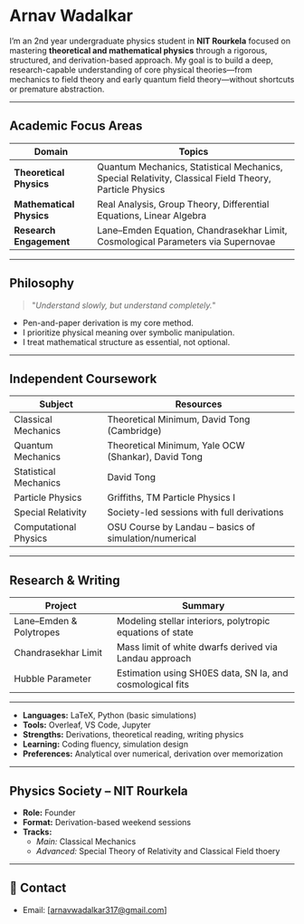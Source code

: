 # Arnav Wadalkar 

I’m an 2nd year undergraduate physics student in **NIT Rourkela** focused on mastering **theoretical and mathematical physics** through a rigorous, structured, and derivation-based approach. My goal is to build a deep, research-capable understanding of core physical theories—from mechanics to field theory and early quantum field theory—without shortcuts or premature abstraction.

---

## Academic Focus Areas

| Domain | Topics |
|--------|--------|
| **Theoretical Physics** | Quantum Mechanics, Statistical Mechanics, Special Relativity, Classical Field Theory, Particle Physics |
| **Mathematical Physics** | Real Analysis, Group Theory, Differential Equations, Linear Algebra |
| **Research Engagement** | Lane–Emden Equation, Chandrasekhar Limit, Cosmological Parameters via Supernovae |

---

## Philosophy  

> "_Understand slowly, but understand completely._"

- Pen-and-paper derivation is my core method.  
- I prioritize physical meaning over symbolic manipulation.  
- I treat mathematical structure as essential, not optional.

---

## Independent Coursework

| Subject | Resources |
|--------|-----------|
| Classical Mechanics | Theoretical Minimum, David Tong (Cambridge) |
| Quantum Mechanics | Theoretical Minimum, Yale OCW (Shankar), David Tong |
| Statistical Mechanics | David Tong |
| Particle Physics | Griffiths, TM Particle Physics I |
| Special Relativity | Society-led sessions with full derivations |
| Computational Physics | OSU Course by Landau – basics of simulation/numerical |

---

## Research & Writing

| Project | Summary |
|--------|---------|
| Lane–Emden & Polytropes | Modeling stellar interiors, polytropic equations of state |
| Chandrasekhar Limit | Mass limit of white dwarfs derived via Landau approach |
| Hubble Parameter | Estimation using SH0ES data, SN Ia, and cosmological fits |

---

- **Languages:** LaTeX, Python (basic simulations)
- **Tools:** Overleaf, VS Code, Jupyter  
- **Strengths:** Derivations, theoretical reading, writing physics  
- **Learning:** Coding fluency, simulation design  
- **Preferences:** Analytical over numerical, derivation over memorization

---

## Physics Society – NIT Rourkela

- **Role:** Founder
- **Format:** Derivation-based weekend sessions  
- **Tracks:**  
  - *Main:* Classical Mechanics
  - *Advanced:* Special Theory of Relativity and Classical Field thoery  

---

## 📍 Contact

- Email: [arnavwadalkar317@gmail.com]  

